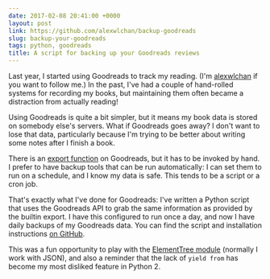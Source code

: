 ```yaml
---
date: 2017-02-08 20:41:00 +0000
layout: post
link: https://github.com/alexwlchan/backup-goodreads
slug: backup-your-goodreads
tags: python, goodreads
title: A script for backing up your Goodreads reviews
---
```


Last year, I started using Goodreads to track my reading.
(I'm [alexwlchan](https://goodreads.com/alexwlchan) if you want to follow me.)
In the past, I've had a couple of hand-rolled systems for recording my books, but maintaining them often became a distraction from actually reading!

Using Goodreads is quite a bit simpler, but it means my book data is stored on somebody else's servers.
What if Goodreads goes away?
I don't want to lose that data, particularly because I'm trying to be better about writing some notes after I finish a book.

There is an [export function](https://www.goodreads.com/help/show/5-how-do-i-import-or-export-my-books) on Goodreads, but it has to be invoked by hand.
I prefer to have backup tools that can be run automatically: I can set them to run on a schedule, and I know my data is safe.
This tends to be a script or a cron job.

That's exactly what I've done for Goodreads: I've written a Python script that uses the Goodreads API to grab the same information as provided by the builtin export.
I have this configured to run once a day, and now I have daily backups of my Goodreads data.
You can find the script and installation instructions [on GitHub][gh].

This was a fun opportunity to play with the [ElementTree module][et] (normally I work with JSON), and also a reminder that the lack of `yield from` has become my most disliked feature in Python 2.

[gh]: https://github.com/alexwlchan/backup-goodreads/
[et]: https://docs.python.org/3.5/library/xml.etree.elementtree.html
